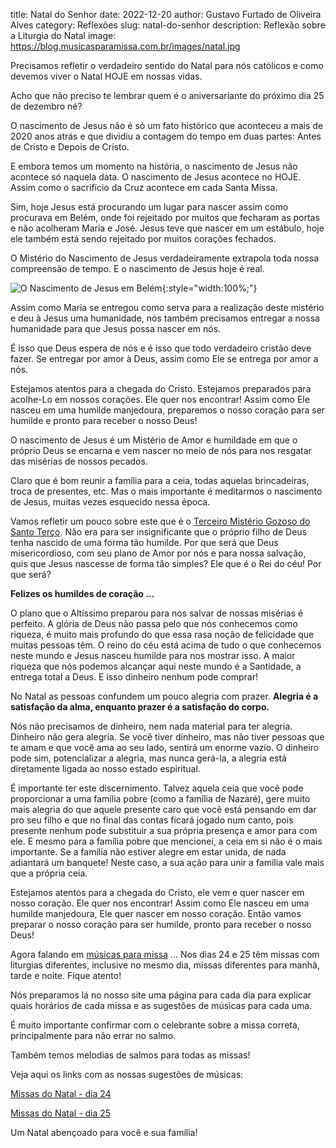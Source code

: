 title: Natal do Senhor
date: 2022-12-20
author: Gustavo Furtado de Oliveira Alves
category: Reflexões
slug: natal-do-senhor
description: Reflexão sobre a Liturgia do Natal
image: https://blog.musicasparamissa.com.br/images/natal.jpg


Precisamos refletir o verdadeiro sentido do Natal para nós católicos e como devemos viver o Natal HOJE em nossas vidas.

Acho que não preciso te lembrar quem é o aniversariante do próximo dia 25 de dezembro né?

O nascimento de Jesus não é só um fato histórico que aconteceu a mais de 2020 anos atrás e que dividiu a contagem do tempo em duas partes: 
Antes de Cristo e Depois de Cristo.

E embora temos um momento na história, o nascimento de Jesus não acontece só naquela data. O nascimento de Jesus acontece no HOJE. 
Assim como o sacrifício da Cruz acontece em cada Santa Missa.

Sim, hoje Jesus está procurando um lugar para nascer assim como procurava em Belém, 
onde foi rejeitado por muitos que fecharam as portas e não acolheram Maria e José. 
Jesus teve que nascer em um estábulo, hoje ele também está sendo rejeitado por muitos corações fechados.

O Mistério do Nascimento de Jesus verdadeiramente extrapola toda nossa compreensão de tempo. E o nascimento de Jesus hoje é real.

![O Nascimento de Jesus em Belém](https://blog.musicasparamissa.com.br/images/natal.jpg){:style="width:100%;"}

Assim como Maria se entregou como serva para a realização deste mistério e deu à Jesus uma humanidade, nós também precisamos entregar
a nossa humanidade para que Jesus possa nascer em nós.

É isso que Deus espera de nós e é isso que todo verdadeiro cristão deve fazer. 
Se entregar por amor à Deus, assim como Ele se entrega por amor a nós.

Estejamos atentos para a chegada do Cristo. Estejamos preparados para acolhe-Lo em nossos corações. 
Ele quer nos encontrar! Assim como Ele nasceu em uma humilde manjedoura, 
preparemos o nosso coração para ser humilde e pronto para receber o nosso Deus!

O nascimento de Jesus é um Mistério de Amor e humildade em que o próprio Deus se encarna e vem nascer no meio de nós 
para nos resgatar das misérias de nossos pecados.

Claro que é bom reunir a família para a ceia, todas aquelas brincadeiras, troca de presentes, etc. 
Mas o mais importante é meditarmos o nascimento de Jesus, muitas vezes esquecido nessa época.

Vamos refletir um pouco sobre este que é o [Terceiro Mistério Gozoso do Santo Terço](https://blog.musicasparamissa.com.br/o-instrumento-mais-importante-musico-catolico/). 
Não era para ser insignificante que o próprio filho de Deus tenha nascido de uma forma tão humilde. 
Por que será que Deus misericordioso, com seu plano de Amor por nós e para nossa salvação, quis que Jesus nascesse de forma tão simples? 
Ele que é o Rei do céu! Por que será?

__Felizes os humildes de coração ...__

O plano que o Altíssimo preparou para nos salvar de nossas misérias é perfeito. 
A glória de Deus não passa pelo que nós conhecemos como riqueza, é muito mais profundo do que essa rasa noção de felicidade que muitas pessoas têm. 
O reino do céu está acima de tudo o que conhecemos neste mundo e Jesus nasceu humilde para nos mostrar isso. 
A maior riqueza que nós podemos alcançar aqui neste mundo é a Santidade, a entrega total a Deus. E isso dinheiro nenhum pode comprar!

No Natal as pessoas confundem um pouco alegria com prazer. **Alegria é a satisfação da alma, enquanto prazer é a satisfação do corpo.**

Nós não precisamos de dinheiro, nem nada material para ter alegria. Dinheiro não gera alegria. 
Se você tiver dinheiro, mas não tiver pessoas que te amam e que você ama ao seu lado, sentirá um enorme vazio.
O dinheiro pode sim, potencializar a alegria, mas nunca gerá-la, a alegria está diretamente ligada ao nosso estado espiritual.

É importante ter este discernimento. Talvez aquela ceia que você pode proporcionar a uma família pobre (como a família de Nazaré), 
gere muito mais alegria do que aquele presente caro que você está pensando em dar pro seu filho e que no final das contas ficará jogado num canto, 
pois presente nenhum pode substituir a sua própria presença e amor para com ele. 
E mesmo para a família pobre que mencionei, a ceia em si não é o mais importante. 
Se a família não estiver alegre em estar unida, de nada adiantará um banquete! 
Neste caso, a sua ação para unir a família vale mais que a própria ceia.

Estejamos atentos para a chegada do Cristo, ele vem e quer nascer em nosso coração. Ele quer nos encontrar! 
Assim como Ele nasceu em uma humilde manjedoura, Ele quer nascer em nosso coração. 
Então vamos preparar o nosso coração para ser humilde, pronto para receber o nosso Deus!

Agora falando em [músicas para missa](http://www.musicasparamissa.com.br/) ... Nos dias 24 e 25 têm missas com liturgias diferentes, inclusive no mesmo dia, 
missas diferentes para manhã, tarde e noite. Fique atento!

Nós preparamos lá no nosso site uma página para cada dia para explicar quais horários de cada missa e as sugestões de músicas para cada uma.

É muito importante confirmar com o celebrante sobre a missa correta, principalmente para não errar no salmo.

Também temos melodias de salmos para todas as missas!

Veja aqui os links com as nossas sugestões de músicas:

[Missas do Natal - dia 24](http://www.musicasparamissa.com.br/sugestoes-para/missas-do-natal-dia-24/)

[Missas do Natal - dia 25](http://www.musicasparamissa.com.br/sugestoes-para/missas-do-natal-dia-25/)

Um Natal abençoado para você e sua família!

